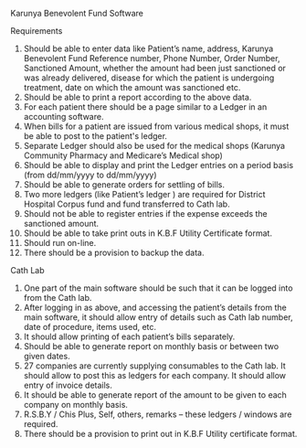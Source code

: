﻿Karunya Benevolent Fund Software

Requirements
1) Should be able to enter data like Patient’s name, address, Karunya Benevolent Fund Reference number, Phone Number, Order Number, Sanctioned Amount, whether the amount had been just sanctioned or was already delivered, disease for which the patient is undergoing treatment, date on which the amount was sanctioned etc. 
2) Should be able to print a report according to the above data.
3) For each patient there should be a page similar to a Ledger in an accounting software.
4) When bills for a patient are issued from various medical shops, it must be able to post to the patient's ledger.
5) Separate Ledger should also be used for the medical shops (Karunya Community Pharmacy and Medicare’s Medical shop)
6) Should be able to display and print the Ledger entries on a period basis (from dd/mm/yyyy to dd/mm/yyyy)
7) Should be able to generate orders for settling of bills.
8) Two more ledgers (like Patient’s ledger ) are required for District Hospital Corpus fund and fund transferred to Cath lab. 
9) Should not be able to register entries if the expense exceeds the sanctioned amount.
10) Should be able to take print outs in K.B.F Utility Certificate format.
11) Should run on-line.
12) There should be a provision to backup the data.

Cath Lab
1) One part of the main software should be such that it can be logged into from the Cath lab.
2) After logging in as above, and accessing the patient’s details from the main software, it should allow entry of details such as Cath lab number, date of procedure, items used, etc.
3) It should allow printing of each patient’s bills separately.
4) Should be able to generate report on monthly basis or between two given dates.
5) 27 companies are currently supplying consumables to the Cath lab. It should allow to post this as ledgers for each company. It should allow entry of invoice details.
6) It should be able to generate report of the amount to be given to each company on monthly basis.
7) R.S.B.Y / Chis Plus, Self, others, remarks – these ledgers / windows are required.
8) There should be a provision to print out in K.B.F Utility certificate format. 
